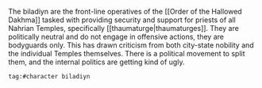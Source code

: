 The biladiyn are the front-line operatives of the [[Order of the Hallowed Dakhma]] tasked with providing security and support for priests of all Nahrian Temples, specifically [[thaumaturge|thaumaturges]]. They are politically neutral and do not engage in offensive actions, they are bodyguards only. This has drawn criticism from both city-state nobility and the individual Temples themselves. There is a political movement to split them, and the internal politics are getting kind of ugly.

```query
tag:#character biladiyn
```